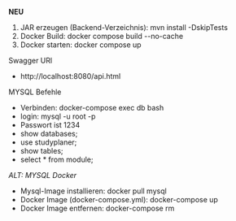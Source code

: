 **NEU**
1. JAR erzeugen (Backend-Verzeichnis): mvn install -DskipTests
1. Docker Build: docker compose build --no-cache
1. Docker starten: docker compose up


Swagger URl
- http://localhost:8080/api.html

MYSQL Befehle

- Verbinden: docker-compose exec db  bash
- login: mysql -u root -p
- Passwort ist 1234
- show databases;
- use studyplaner;
- show tables;
- select * from module;


_ALT: MYSQL Docker_

- Mysql-Image installieren: docker pull mysql
- Docker Image (docker-compose.yml): docker-compose up
- Docker Image entfernen: docker-compose rm
